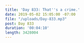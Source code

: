 ```yaml
---
title: 'Day 833: That''s a crime.'
date: 2019-05-02 15:05:00 -07:00
file: "/uploads/Day-833.mp3"
post: Day 833
duration: '00:04:10'
length: 3428004
---
```


